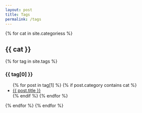 ```yaml
---
layout: post
title: Tags
permalink: /tags
---
```


{% for cat in site.categoriess %}
 <h2 id="{{ cat }}">{{ cat }}</h3>
  
 {% for tag in site.tags %}
  <h3 id="{{ tag[0] }}">{{ tag[0] }}</h3>
  <ul>
    {% for post in tag[1] %}
     {% if post.category contains cat %}
      <li><a href="{{ post.url }}">{{ post.title }}</a></li>
     {% endif %}
    {% endfor %}
  </ul>
 {% endfor %}
{% endfor %}
